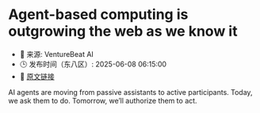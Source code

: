 # Agent-based computing is outgrowing the web as we know it
- 📅 来源: VentureBeat AI
- 🕒 发布时间（东八区）: 2025-06-08 06:15:00
- 🔗 [原文链接](https://venturebeat.com/ai/agent-based-computing-is-outgrowing-the-web-as-we-know-it/)

AI agents are moving from passive assistants to active participants. Today, we ask them to do. Tomorrow, we’ll authorize them to act.